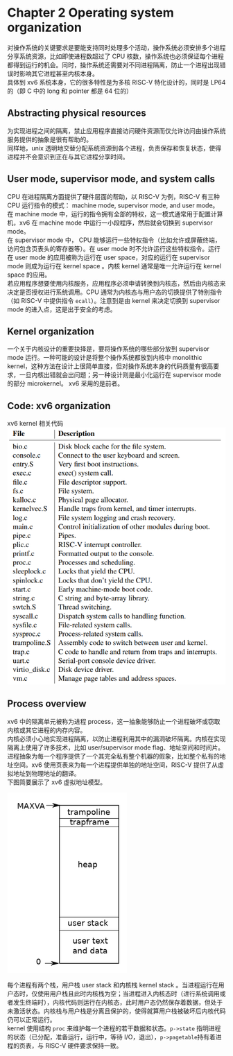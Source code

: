 # Chapter 2 Operating system organization

对操作系统的关键要求是要能支持同时处理多个活动，操作系统必须安排多个进程分享系统资源，比如即使进程数超过了 CPU 核数，操作系统也必须保证每个进程都得到运行的机会。同时，操作系统还需要对不同进程隔离，防止一个进程出现错误时影响其它进程甚至内核本身。  
具体到 xv6 系统本身，它的很多特性是为多核 RISC-V 特化设计的，同时是 LP64 的（即 C 中的 long 和 pointer 都是 64 位的）

## Abstracting physical resources
为实现进程之间的隔离，禁止应用程序直接访问硬件资源而仅允许访问由操作系统服务提供的抽象是很有帮助的。  
同样地，unix 透明地交替分配系统资源到各个进程，负责保存和恢复状态，使得进程并不会意识到正在与其它进程分享时间。

## User mode, supervisor mode, and system calls
CPU 在进程隔离方面提供了硬件层面的帮助，以 RISC-V 为例，RISC-V 有三种 CPU 运行指令的模式： machine mode, supervisor mode, and user mode。  
在 machine mode 中，运行的指令拥有全部的特权，这一模式通常用于配置计算机，xv6 在 machine mode 中运行一小段程序，然后就会切换到 supervisor mode。  
在 supervisor mode 中， CPU 能够运行一些特权指令（比如允许或屏蔽终端，访问包含页表头的寄存器等）。在 user mode 时不允许运行这些特权指令。运行在 user mode 的应用被称为运行在 user space，对应的运行在 supervisor mode 则成为运行在 kernel space 。内核 kernel 通常是唯一允许运行在 kernel space 的应用。  
若应用程序想要使用内核服务，应用程序必须申请转换到内核态，然后由内核态来决定是否授权进行系统调用。CPU 通常为内核态与用户态的切换提供了特别指令（如 RISC-V 中提供指令 `ecall`）。注意到是由 kernel 来决定切换到 supervisor mode 的进入点，这是出于安全的考虑。

## Kernel organization
一个关于内核设计的重要抉择是，要将操作系统的哪些部分放到 supervisor mode 运行。一种可能的设计是将整个操作系统都放到内核中 monolithic kernel，这种方法在设计上很简单直接，但对操作系统本身的代码质量有很高要求，一旦内核出错就会出问题；另一种设计则是最小化运行在 supervisor mode 的部分 microkernel。 xv6 采用的是前者。

## Code: xv6 organization

xv6 kernel 相关代码
![](_v_images/20220303151446715_6319.png)

## Process overview
xv6 中的隔离单元被称为进程 process，这一抽象能够防止一个进程破坏或窃取内核或其它进程的内存内容。  
内核必须小心地实现进程隔离，以防止进程利用其中的漏洞破坏隔离。内核在实现隔离上使用了许多技术，比如 user/supervisor mode flag、地址空间和时间片。  
进程抽象为每一个程序提供了一个其完全私有整个机器的假象，比如整个私有的地址空间。xv6 使用页表来为每一个进程提供单独的地址空间，RISC-V 提供了从虚拟地址到物理地址的翻译。  
下图简要展示了 xv6 虚拟地址模型。

![](_v_images/20220303152720372_19407.png)

每个进程有两个栈，用户栈 user stack 和内核栈 kernel stack 。当进程运行在用户态时，仅使用用户栈且此时内核栈为空；当进程进入内核态时（进行系统调用或者发生终端时），内核代码则运行在内核态，此时用户态仍然保存着数据，但处于未激活状态。内核栈与用户栈是分离且保护的，使得就算用户栈被破坏后内核代码仍可以正常运行。  
kernel 使用结构 `proc` 来维护每一个进程的若干数据和状态。`p->state` 指明进程的状态（已分配，准备运行，运行中，等待 I/O，退出），`p->pagetable`持有着进程的页表，与 RISC-V 硬件要求保持一致。
